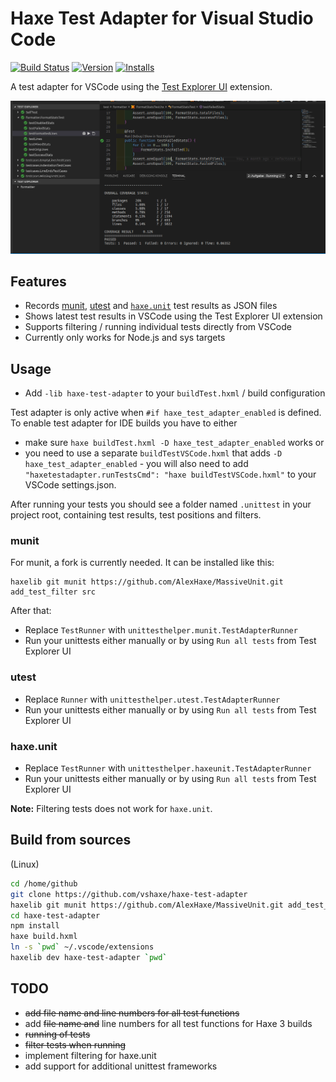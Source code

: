 # Haxe Test Adapter for Visual Studio Code

[![Build Status](https://travis-ci.org/vshaxe/haxe-test-adapter.svg?branch=master)](https://travis-ci.org/vshaxe/haxe-test-adapter) [![Version](https://vsmarketplacebadge.apphb.com/version-short/vshaxe.haxe-test-adapter.svg)](https://marketplace.visualstudio.com/items?itemName=vshaxe.haxe-test-adapter) [![Installs](https://vsmarketplacebadge.apphb.com/installs-short/vshaxe.haxe-test-adapter.svg)](https://marketplace.visualstudio.com/items?itemName=vshaxe.haxe-test-adapter)


A test adapter for VSCode using the [Test Explorer UI](https://marketplace.visualstudio.com/items?itemName=hbenl.vscode-test-explorer) extension.

![VSCode Test Adapter for Haxe](resources/haxe-test-adapter.gif)

## Features

* Records [munit](https://github.com/massiveinteractive/MassiveUnit), [utest](https://github.com/haxe-utest/utest) and [`haxe.unit`](https://api.haxe.org/haxe/unit/TestRunner.html) test results as JSON files
* Shows latest test results in VSCode using the Test Explorer UI extension
* Supports filtering / running individual tests directly from VSCode
* Currently only works for Node.js and sys targets

## Usage

* Add `-lib haxe-test-adapter` to your `buildTest.hxml` / build configuration

Test adapter is only active when `#if haxe_test_adapter_enabled` is defined. To enable test adapter for IDE builds you have to either

* make sure `haxe buildTest.hxml -D haxe_test_adapter_enabled` works or
* you need to use a separate `buildTestVSCode.hxml` that adds `-D haxe_test_adapter_enabled` - you will also need to add `"haxetestadapter.runTestsCmd": "haxe buildTestVSCode.hxml"` to your VSCode settings.json.

After running your tests you should see a folder named `.unittest` in your project root, containing test results, test positions and filters.

### munit

For munit, a fork is currently needed. It can be installed like this:

```
haxelib git munit https://github.com/AlexHaxe/MassiveUnit.git add_test_filter src
```

After that:

* Replace `TestRunner` with `unittesthelper.munit.TestAdapterRunner`
* Run your unittests either manually or by using `Run all tests` from Test Explorer UI

### utest

* Replace `Runner` with `unittesthelper.utest.TestAdapterRunner`
* Run your unittests either manually or by using `Run all tests` from Test Explorer UI

### haxe.unit

* Replace `TestRunner` with `unittesthelper.haxeunit.TestAdapterRunner`
* Run your unittests either manually or by using `Run all tests` from Test Explorer UI

**Note:** Filtering tests does not work for `haxe.unit`.

## Build from sources

(Linux)

```bash
cd /home/github
git clone https://github.com/vshaxe/haxe-test-adapter
haxelib git munit https://github.com/AlexHaxe/MassiveUnit.git add_test_filter src
cd haxe-test-adapter
npm install
haxe build.hxml
ln -s `pwd` ~/.vscode/extensions
haxelib dev haxe-test-adapter `pwd`
```

## TODO

* ~~add file name and line numbers for all test functions~~
* add ~~file name and~~ line numbers for all test functions for Haxe 3 builds
* ~~running of tests~~
* ~~filter tests when running~~
* implement filtering for haxe.unit
* add support for additional unittest frameworks